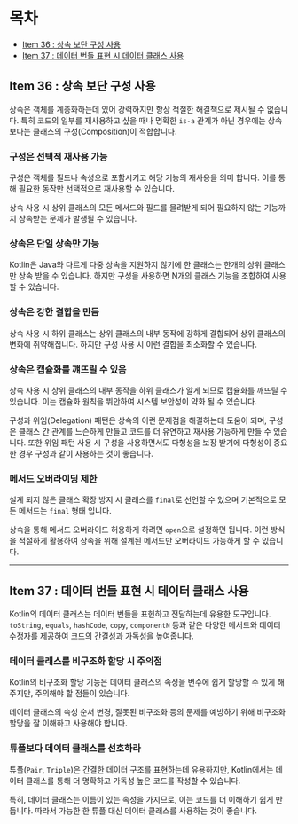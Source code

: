 # 목차

- [Item 36 : 상속 보단 구성 사용](#item-36--상속-보단-구성-사용)
- [Item 37 : 데이터 번들 표현 시 데이터 클래스 사용](#item-37--데이터-번들-표현-시-데이터-클래스-사용)

## Item 36 : 상속 보단 구성 사용

상속은 객체를 계층화하는데 있어 강력하지만 항상 적절한 해결책으로 제시될 수 없습니다.
특히 코드의 일부를 재사용하고 싶을 때나 명확한 `is-a` 관계가 아닌 경우에는 상속보다는 클래스의 구성(Composition)이 적합합니다.

### 구성은 선택적 재사용 가능

구성은 객체를 필드나 속성으로 포함시키고 해당 기능의 재사용을 의미 합니다.
이를 통해 필요한 동작만 선택적으로 재사용할 수 있습니다.

상속 사용 시 상위 클래스의 모든 메서드와 필드를 물려받게 되어 필요하지 않는 기능까지 상속받는 문제가 발생될 수 있습니다.

### 상속은 단일 상속만 가능

Kotlin은 Java와 다르게 다중 상속을 지원하지 않기에 한 클래스는 한개의 상위 클래스만 상속 받을 수 있습니다.
하지만 구성을 사용하면 N개의 클래스 기능을 조합하여 사용할 수 있습니다.

### 상속은 강한 결합을 만듬

상속 사용 시 하위 클래스는 상위 클래스의 내부 동작에 강하게 결합되어 상위 클래스의 변화에 취약해집니다.
하지만 구성 사용 시 이런 결합을 최소화할 수 있습니다.

### 상속은 캡슐화를 꺠뜨릴 수 있음

상속 사용 시 상위 클래스의 내부 동작을 하위 클래스가 알게 되므로 캡슐화를 깨뜨릴 수 있습니다.
이는 캡슐화 원칙을 뷔안하여 시스템 보안성이 약화 될 수 있습니다.

구성과 위임(Delegation) 패턴은 상속의 이런 문제점을 해결하는데 도움이 되며,
구성은 클래스 간 관계를 느슨하게 만들고 코드를 더 유연하고 재사용 가능하게 만들 수 있습니다.
또한 위임 패턴 사용 시 구성을 사용하면서도 다형성을 보장 받기에 다형성이 중요한 경우 구성과 같이 사용하는 것이 좋습니다.

### 메서드 오버라이딩 제한

설계 되지 않은 클래스 확장 방지 시 클래스를 `final`로 선언할 수 있으며 기본적으로 모든 메서드는 `final` 형태 입니다.

상속을 통해 메서드 오버라이드 허용하게 하려면 `open`으로 설정하면 됩니다.
이런 방식을 적절하게 활용하여 상속을 위해 설계된 메서드만 오버라이드 가능하게 할 수 있습니다.

---

## Item 37 : 데이터 번들 표현 시 데이터 클래스 사용

Kotlin의 데이터 클래스는 데이터 번들을 표현하고 전달하는데 유용한 도구입니다.  
`toString`, `equals`, `hashCode`, `copy`, `componentN` 등과 같은 다양한 메서드와 데이터 수정자를 제공하여 코드의 간결성과 가독성을 높여줍니다.

### 데이터 클래스를 비구조화 할당 시 주의점

Kotlin의 비구조화 할당 기능은 데이터 클래스의 속성을 변수에 쉽게 할당할 수 있게 해주지만, 주의해야 할 점들이 있습니다.

데이터 클래스의 속성 순서 변경, 잘못된 비구조화 등의 문제를 예방하기 위해 비구조화 할당을 잘 이해하고 사용해야 합니다.

### 튜플보다 데이터 클래스를 선호하라

튜플(`Pair`, `Triple`)은 간결한 데이터 구조를 표현하는데 유용하지만, Kotlin에서는 데이터 클래스를 통해 더 명확하고 가독성 높은 코드를 작성할 수 있습니다.

특히, 데이터 클래스는 이름이 있는 속성을 가지므로, 이는 코드를 더 이해하기 쉽게 만듭니다. 따라서 가능한 한 튜플 대신 데이터 클래스를 사용하는 것이 좋습니다.
